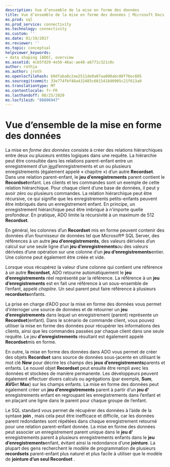 ```yaml
---
description: Vue d’ensemble de la mise en forme des données
title: Vue d’ensemble de la mise en forme des données | Microsoft Docs
ms.prod: sql
ms.prod_service: connectivity
ms.technology: connectivity
ms.custom: ''
ms.date: 01/19/2017
ms.reviewer: ''
ms.topic: conceptual
helpviewer_keywords:
- data shaping [ADO], overview
ms.assetid: 4cb5fd29-4e56-46ac-ae48-a6771c321c0c
author: rothja
ms.author: jroth
ms.openlocfilehash: b9dfaba8c2ae2511de9a07aa800abc08f76ec885
ms.sourcegitcommit: 33e774fbf48a432485c601541840905c21f613a0
ms.translationtype: MT
ms.contentlocale: fr-FR
ms.lasthandoff: 08/25/2020
ms.locfileid: "88806947"
---
```

# <a name="data-shaping-overview"></a>Vue d’ensemble de la mise en forme des données
La mise en *forme des données* consiste à créer des relations hiérarchiques entre deux ou plusieurs entités logiques dans une requête. La hiérarchie peut être consultée dans les relations parent-enfant entre un enregistrement d’un [jeu](../../reference/ado-api/recordset-object-ado.md)d’enregistrements et un ou plusieurs enregistrements (également appelé « chapitre ») d’un autre **Recordset**. Dans une relation parent-enfant, le **jeu d’enregistrements** parent contient le **Recordset**enfant. Les clients et les commandes sont un exemple de cette relation hiérarchique. Pour chaque client d’une base de données, il peut y avoir zéro ou plusieurs commandes. La relation hiérarchique peut être récursive, ce qui signifie que les enregistrements petits-enfants peuvent être imbriqués dans un enregistrement enfant. En principe, un enregistrement hiérarchique peut être imbriqué à n’importe quelle profondeur. En pratique, ADO limite la récursivité à un maximum de 512 **Recordset**.  
  
 En général, les colonnes d’un **Recordset** mis en forme peuvent contenir des données d’un fournisseur de données tel que Microsoft® SQL Server, des références à un autre **jeu d’enregistrements**, des valeurs dérivées d’un calcul sur une seule ligne d’un **jeu d’enregistrements**ou des valeurs dérivées d’une opération sur une colonne d’un **jeu d’enregistrements**entier. Une colonne peut également être créée et vide.  
  
 Lorsque vous récupérez la valeur d’une colonne qui contient une référence à un autre **Recordset**, ADO retourne automatiquement le **jeu d’enregistrements** réel représenté par la référence. La référence à un **jeu d’enregistrements** est en fait une référence à un sous-ensemble de l’enfant, appelé *chapitre*. Un seul parent peut faire référence à plusieurs **recordsets**enfants.  
  
 La prise en charge d’ADO pour la mise en forme des données vous permet d’interroger une source de données et de retourner un **jeu d’enregistrements** dans lequel un enregistrement (parent) représente un **Recordset**(enfant). Dans le scénario de commande client, vous pouvez utiliser la mise en forme des données pour récupérer les informations des clients, ainsi que les commandes passées par chaque client dans une seule requête. Le jeu **d’enregistrements** résultant est également appelé **Recordset**mis en forme.  
  
 En outre, la mise en forme des données dans ADO vous permet de créer des objets **Recordset** sans source de données sous-jacente en utilisant le mot clé **New** pour décrire les champs des **jeux d’enregistrements**parents et enfants. Le nouvel objet **Recordset** peut ensuite être rempli avec les données et stockées de manière permanente. Les développeurs peuvent également effectuer divers calculs ou agrégations (par exemple, **Sum**, **AVG**et **Max**) sur les champs enfants. La mise en forme des données peut également créer un **jeu d’enregistrements** parent à partir d’un **jeu d'** enregistrements enfant en regroupant les enregistrements dans l’enfant et en plaçant une ligne dans le parent pour chaque groupe de l’enfant.  
  
 Le SQL standard vous permet de récupérer des données à l’aide de la syntaxe **join** , mais cela peut être inefficace et difficile, car les données parent redondantes sont répétées dans chaque enregistrement retourné pour une relation parent-enfant donnée. La mise en forme des données peut associer un enregistrement parent unique dans le **jeu d'** enregistrements parent à plusieurs enregistrements enfants dans le **jeu d’enregistrements**enfant, évitant ainsi la redondance d’une **jointure**. La plupart des gens recherchent le modèle de programmation de plusieurs **recordsets** parent-enfant plus naturel et plus facile à utiliser que le modèle de **jointure d’un seul Recordset** .